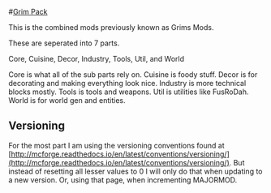 #[Grim Pack](http://minecraft.curseforge.com/projects/grim-pack)

This is the combined mods previously known as Grims Mods.

These are seperated into 7 parts.

Core, Cuisine, Decor, Industry, Tools, Util, and World

Core is what all of the sub parts rely on.
Cuisine is foody stuff.
Decor is for decorating and making everything look nice.
Industry is more technical blocks mostly.
Tools is tools and weapons.
Util is utilities like FusRoDah.
World is for world gen and entities.

## Versioning
For the most part I am using the versioning conventions found at [http://mcforge.readthedocs.io/en/latest/conventions/versioning/](http://mcforge.readthedocs.io/en/latest/conventions/versioning/).
But instead of resetting all lesser values to 0 I will only do that when updating to a new version. Or, using that page, when incrementing MAJORMOD.
